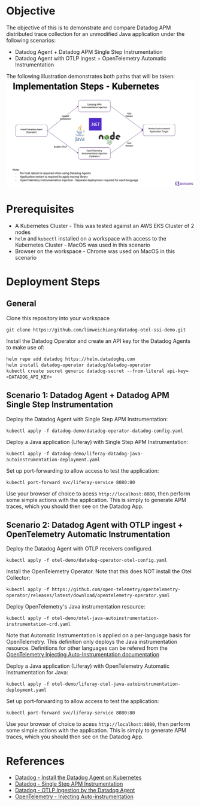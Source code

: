 # Objective

The objective of this is to demonstrate and compare Datadog APM distributed trace collection for an unmodified Java application under the following scenarios:
- Datadog Agent + Datadog APM Single Step Instrumentation
- Datadog Agent with OTLP ingest + OpenTelemetry Automatic Instrumentation

The following illustration demonstrates both paths that will be taken:
![Implementation Paths](https://github.com/limweichiang/datadog-otel-ssi-demo/blob/main/implementation-illustration.jpeg)

# Prerequisites

- A Kubernetes Cluster - This was tested against an AWS EKS Cluster of 2 nodes
- `helm` and `kubectl` installed on a workspace with access to the Kubernetes Cluster - MacOS was used in this scenario
- Browser on the workspace - Chrome was used on MacOS in this scenario

# Deployment Steps 

## General

Clone this repository into your workspace
```
git clone https://github.com/limweichiang/datadog-otel-ssi-demo.git
```

Install the Datadog Operator and create an API key for the Datadog Agents to make use of:
```
helm repo add datadog https://helm.datadoghq.com
helm install datadog-operator datadog/datadog-operator
kubectl create secret generic datadog-secret --from-literal api-key=<DATADOG_API_KEY>
```

## Scenario 1: Datadog Agent + Datadog APM Single Step Instrumentation

Deploy the Datadog Agent with Single Step APM Instrumentation:
```
kubectl apply -f datadog-demo/datadog-operator-datadog-config.yaml 
```

Deploy a Java application (Liferay) with Single Step APM Instrumentation:
```
kubectl apply -f datadog-demo/liferay-datadog-java-autoinstrumentation-deployment.yaml
```

Set up port-forwarding to allow access to test the application:
```
kubectl port-forward svc/liferay-service 8080:80
```

Use your browser of choice to acess `http://localhost:8080`, then perform some simple actions with the application. This is simply to generate APM traces, which you should then see on the Datadog App.

## Scenario 2: Datadog Agent with OTLP ingest + OpenTelemetry Automatic Instrumentation

Deploy the Datadog Agent with OTLP receivers configured.
```
kubectl apply -f otel-demo/datadog-operator-otel-config.yaml
```

Install the OpenTelemetry Operator. Note that this does NOT install the Otel Collector:
```
kubectl apply -f https://github.com/open-telemetry/opentelemetry-operator/releases/latest/download/opentelemetry-operator.yaml
```

Deploy OpenTelemetry's Java instrumentation resource:
```
kubectl apply -f otel-demo/otel-java-autoinstrumentation-instrumentation-crd.yaml
```
Note that Automatic Instrumentation is applied on a per-language basis for OpenTelemetry. This definition only deploys the Java instrumentation resource. Definitions for other languages can be refered from the [OpenTelemetry Injecting Auto-Instrumentation documentation](https://opentelemetry.io/docs/kubernetes/operator/automatic/#configure-automatic-instrumentation)

Deploy a Java application (Liferay) with OpenTelemetry Automatic Instrumentation for Java:
```
kubectl apply -f otel-demo/liferay-otel-java-autoinstrumentation-deployment.yaml
```

Set up port-forwarding to allow access to test the application:
```
kubectl port-forward svc/liferay-service 8080:80
```

Use your browser of choice to acess `http://localhost:8080`, then perform some simple actions with the application. This is simply to generate APM traces, which you should then see on the Datadog App.

# References

- [Datadog - Install the Datadog Agent on Kubernetes](https://docs.datadoghq.com/containers/kubernetes/installation?tab=datadogoperator)
- [Datadog - Single Step APM Instrumentation](https://docs.datadoghq.com/tracing/trace_collection/automatic_instrumentation/single-step-apm/?tab=kubernetes)
- [Datadog - OTLP Ingestion by the Datadog Agent](https://docs.datadoghq.com/opentelemetry/interoperability/otlp_ingest_in_the_agent/?tab=kuberneteshelmvaluesyaml#enabling-otlp-ingestion-on-the-datadog-agent)
- [OpenTelemetry - Injecting Auto-instrumentation](https://opentelemetry.io/docs/kubernetes/operator/automatic/)
